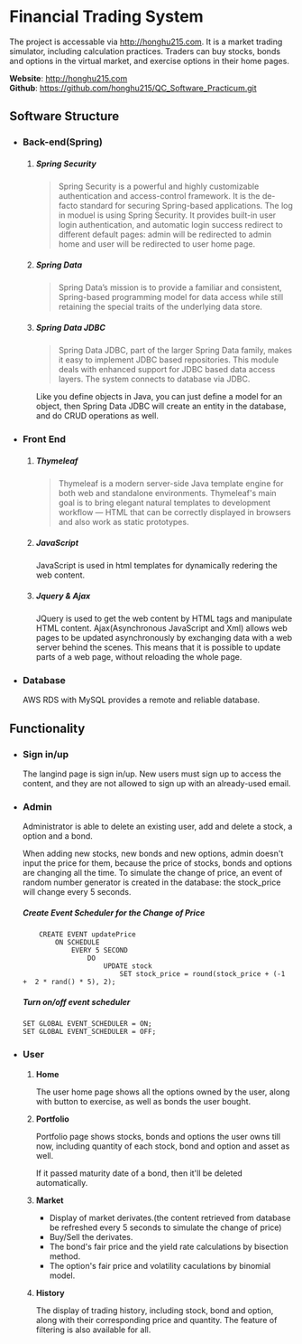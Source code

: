 # Financial Trading System

The project is accessable via http://honghu215.com. It is a market trading simulator, including calculation practices. Traders can buy stocks, bonds and options in the virtual market, and exercise options in their home pages.

**Website**: http://honghu215.com  
**Github**: https://github.com/honghu215/QC_Software_Practicum.git

## Software Structure 
* ### Back-end(Spring)

	1. ##### Spring Security

		> Spring Security is a powerful and highly customizable authentication and access-control framework. It is the de-facto standard for securing Spring-based applications. The log in moduel is using Spring Security. It provides built-in user login authentication, and automatic login success redirect to different default pages: admin will be redirected to admin home and user will be redirected to user home page.
		
	2. ##### Spring Data

		> Spring Data’s mission is to provide a familiar and consistent, Spring-based programming model for data access while still retaining the special traits of the underlying data store. 
		
	3. ##### Spring Data JDBC 
	
		> Spring Data JDBC, part of the larger Spring Data family, makes it easy to implement JDBC based repositories. This module deals with enhanced support for JDBC based data access layers. The system connects to database via JDBC.
		
		Like you define objects in Java, you can just define a model for an object, then Spring Data JDBC will create an entity in the database, and do CRUD operations as well.
		
* ### Front End

	1. ##### Thymeleaf

		> Thymeleaf is a modern server-side Java template engine for both web and standalone environments. Thymeleaf's main goal is to bring elegant natural templates to development workflow — HTML that can be correctly displayed in browsers and also work as static prototypes.
		
	2. ##### JavaScript

		JavaScript is used in html templates for dynamically redering the web content. 
		
	3. ##### Jquery & Ajax

		JQuery is used to get the web content by HTML tags and  manipulate HTML content. Ajax(Asynchronous JavaScript and Xml)  allows web pages to be updated asynchronously by exchanging data with a web server behind the scenes. This means that it is possible to update parts of a web page, without reloading the whole page.
		
* ### Database

	AWS RDS with MySQL provides a remote and reliable database.
	

## Functionality

* ### Sign in/up

	The langind page is sign in/up. New users must sign up to access the content, and they are not allowed to sign up with an already-used email.
	
* ### Admin 

	Administrator is able to delete an existing user, add and delete a stock, a option and a bond.
	
	When adding new stocks, new bonds and new options, admin doesn't input the price for them, because the price of stocks, bonds and options are changing all the time. To simulate the change of price, an event of random number generator is created in the database: the stock_price will change every 5 seconds.
		
	##### Create Event Scheduler for the Change of Price
	```
	    CREATE EVENT updatePrice
	        ON SCHEDULE  
	            EVERY 5 SECOND  
	                DO
	                    UPDATE stock
	                        SET stock_price = round(stock_price + (-1  +  2 * rand() * 5), 2);
	```     

	##### Turn on/off event scheduler  

    ```
    SET GLOBAL EVENT_SCHEDULER = ON;
    SET GLOBAL EVENT_SCHEDULER = OFF;
    ```  
    
    
* ### User

	1. **Home**

		The user home page shows all the options owned by the user, along with button to exercise, as well as bonds the user bought.
		
	2. **Portfolio**

		Portfolio page shows stocks, bonds and options the user owns till now, including quantity of each stock, bond and option and asset as well. 
		
		If it passed maturity date of a bond, then it'll be deleted automatically. 
		
	2. **Market**

		* Display of market derivates.(the content retrieved from database be refreshed every 5 seconds to simulate the change of price)
		* Buy/Sell the derivates.
		* The bond's fair price and the yield rate calculations by bisection method.
		* The option's fair price and volatility caculations by binomial model.
	
	2. **History**

		The display of trading history, including stock, bond and option, along with their corresponding price and quantity. The feature of filtering is also available for all.
